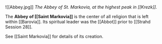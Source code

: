 
![[Abbey.jpg]]
*The Abbey of St. Markovia, at the highest peak in [[Krezk]].*

The **Abbey of [[Saint Markovia]]** is the center of all religion that is left within [[Barovia]]. Its spiritual leader was the [[Abbot]] prior to [[Strahd Session 28]].

See [[Saint Markovia]] for details of its creation.